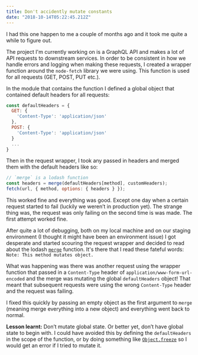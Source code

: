 ```yaml
---
title: Don't accidently mutate constants
date: "2018-10-14T05:22:45.212Z"
---
```


I had this one happen to me a couple of months ago and it took me quite a while to figure out.

The project I'm currently working on is a GraphQL API and makes a lot of API requests to downstream services. In order to be consistent in how we handle errors and logging when making these requests, I created a wrapper function around the `node-fetch` library we were using. This function is used for all requests (GET, POST, PUT etc.).

In the module that contains the function I defined a global object that contained default headers for all requests:
```javascript
const defaultHeaders = {
  GET: {
    'Content-Type': 'application/json'
  },
  POST: {
    'Content-Type': 'application/json'
  }
  ...
}
```

Then in the request wrapper, I took any passed in headers and merged them with the default headers like so:
```javascript
// `merge` is a lodash function
const headers = merge(defaultHeaders[method], customHeaders);
fetch(url, { method, options: { headers } });
```

This worked fine and everything was good. Except one day when a certain request started to fail (luckily we weren’t in production yet). The strange thing was, the request was only failing on the second time is was made. The first attempt worked fine.

After quite a lot of debugging, both on my local machine and on our staging environment (I thought it might have been an environment issue) I got desperate and started scouring the request wrapper and decided to read about the lodash [`merge`](https://lodash.com/docs/4.17.10#merge) function. It's there that I read these fateful words: `Note: This method mutates object.`

What was happening was there was another request using the wrapper function that passed in a `Content-Type` header of `application/www-form-url-encoded` and the merge was mutating the global `defaultHeaders` object! That meant that subsequent requests were using the wrong `Content-Type` header and the request was failing.

I fixed this quickly by passing an empty object as the first argument to `merge` (meaning merge everything into a new object) and everything went back to normal.

**Lesson learnt:** Don’t mutate global state. Or better yet, don’t have global state to begin with. I could have avoided this by defining the `defaultHeaders` in the scope of the function, or by doing something like [`Object.freeze`](https://developer.mozilla.org/en-US/docs/Web/JavaScript/Reference/Global_Objects/Object/freeze) so I would get an error if I tried to mutate it.

